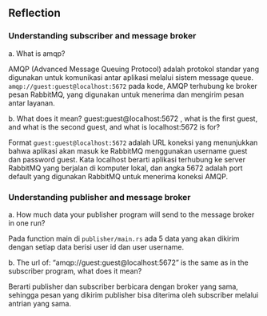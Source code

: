 ## Reflection
### Understanding subscriber and message broker

a. What is amqp?

AMQP (Advanced Message Queuing Protocol) adalah protokol standar yang digunakan untuk komunikasi antar aplikasi melalui sistem message queue.
`amqp://guest:guest@localhost:5672` pada kode, AMQP terhubung ke broker pesan RabbitMQ, yang digunakan untuk menerima dan mengirim pesan antar layanan.

b. What does it mean? guest:guest@localhost:5672 , what is the first guest, and what
is the second guest, and what is localhost:5672 is for?

Format `guest:guest@localhost:5672` adalah URL koneksi yang menunjukkan bahwa aplikasi akan masuk ke RabbitMQ menggunakan username guest dan password guest. Kata localhost berarti aplikasi terhubung ke server RabbitMQ yang berjalan di komputer lokal, dan angka 5672 adalah port default yang digunakan RabbitMQ untuk menerima koneksi AMQP.

### Understanding publisher and message broker
a. How much data your publisher program will send to the message broker in one run?

Pada function main di `publisher/main.rs` ada 5 data yang akan dikirim dengan setiap data berisi user id dan user username.

b. The url of: “amqp://guest:guest@localhost:5672” is the same as in the subscriber
program, what does it mean?

Berarti publisher dan subscriber berbicara dengan broker yang sama, sehingga pesan yang dikirim publisher bisa diterima oleh subscriber melalui antrian yang sama. 